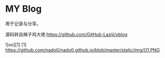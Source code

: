 # MY Blog

用于记录与分享。

源码转自辣子鸡大佬:https://github.com/GitHub-Laziji/vblog

![oo][1]
[1] https://github.com/nado0/nado0.github.io/blob/master/static/img/O1.PNG

